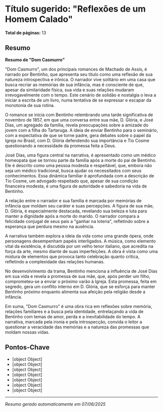 # Título sugerido: **"Reflexões de um Homem Calado"**

**Total de páginas:** 13

## Resumo

**Resumo de "Dom Casmurro"**

"Dom Casmurro", um dos principais romances de Machado de Assis, é narrado por Bentinho, que apresenta seu título como uma reflexão de sua natureza introspectiva e irônica. O narrador vive solitário em uma casa que busca recriar as memórias de sua infância, mas é consciente de que, apesar da similaridade física, sua vida e suas relações mudaram irrevogavelmente com o tempo. Este cenário de solidão e nostalgia o leva a iniciar a escrita de um livro, numa tentativa de se expressar e escapar da monotonia de sua rotina.

O romance se inicia com Bentinho relembrando uma tarde significativa de novembro de 1857, em que uma conversa entre sua mãe, D. Glória, e José Dias, um agregado da família, revela preocupações sobre a amizade do jovem com a filha do Tartaruga. A ideia de enviar Bentinho para o seminário, com a expectativa de que se torne padre, gera debates sobre o papel da Igreja no Brasil, com D. Glória defendendo sua importância e Tio Cosme questionando a necessidade da promessa feita a Deus.

José Dias, uma figura central na narrativa, é apresentado como um médico homeopata que se tornou parte da família após a morte do pai de Bentinho. Ele é descrito como uma pessoa modesta e respeitável, que, embora não seja um médico tradicional, busca ajudar os necessitados com seus conhecimentos. Essa dinâmica familiar é aprofundada com a descrição de Tio Cosme, um advogado respeitado que, apesar de sua condição financeira modesta, é uma figura de autoridade e sabedoria na vida de Bentinho.

A relação entre o narrador e sua família é marcada por memórias de infância que moldam seu caráter e suas percepções. A figura de sua mãe, D. Glória, é especialmente destacada, revelando sua beleza e luta para manter a dignidade após a morte do marido. O narrador compara a felicidade conjugal de seus pais a "ganhar na loteria", refletindo sobre a esperança que perdura mesmo na ausência.

A narrativa também explora a ideia da vida como uma grande ópera, onde personagens desempenham papéis interligados. A música, como elemento vital da existência, é discutida por um velho tenor italiano, que acredita na força da arte, mesmo diante de suas imperfeições. A obra é vista como uma mistura de elementos que provoca tanto celebração quanto crítica, refletindo a complexidade das relações humanas.

No desenvolvimento da trama, Bentinho menciona a influência de José Dias em sua vida e revela a promessa de sua mãe, que, após perder um filho, comprometeu-se a enviar o próximo varão à Igreja. Esta promessa, feita em segredo, gera um conflito interno em D. Glória, que se esforça para manter Bentinho próximo enquanto alimenta sua afeição pela religião desde a infância.

Em suma, "Dom Casmurro" é uma obra rica em reflexões sobre memória, relações familiares e a busca pela identidade, entrelaçando a vida de Bentinho com temas de amor, perda e a inevitabilidade do tempo. A narrativa, marcada pela ironia e pela introspecção, convida o leitor a questionar a veracidade das memórias e a natureza das promessas que moldam nossas vidas.

## Pontos-Chave

- [object Object]
- [object Object]
- [object Object]
- [object Object]
- [object Object]
- [object Object]
- [object Object]

---

*Resumo gerado automaticamente em 07/06/2025*
